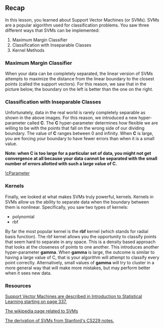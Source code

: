 ## Recap

In this lesson, you learned about Support Vector Machines (or SVMs). SVMs are a popular algorithm used for classification problems. You saw three different ways that SVMs can be implemented:

1. Maximum Margin Classifier
2. Classification with Inseparable Classes
3. Kernel Methods


### Maximum Margin Classifier

When your data can be completely separated, the linear version of SVMs attempts to maximize the distance from the linear boundary to the closest points (called the support vectors). For this reason, we saw that in the picture below, the boundary on the left is better than the one on the right.


### Classification with Inseparable Classes

Unfortunately, data in the real world is rarely completely separable as shown in the above images. For this reason, we introduced a new hyper-parameter called __C__. The __C__ hyper-parameter determines how flexible we are willing to be with the points that fall on the wrong side of our dividing boundary. The value of __C__ ranges between 0 and infinity. When __C__ is large, you are forcing your boundary to have fewer errors than when it is a small value.

__Note: when C is too large for a particular set of data, you might not get convergence at all because your data cannot be separated with the small number of errors allotted with such a large value of C.__

[!cParameter]()


### Kernels
Finally, we looked at what makes SVMs truly powerful, kernels. Kernels in SVMs allow us the ability to separate data when the boundary between them is nonlinear. Specifically, you saw two types of kernels:

- polynomial
- rbf


By far the most popular kernel is the __rbf__ kernel (which stands for radial basis function). The rbf kernel allows you the opportunity to classify points that seem hard to separate in any space. This is a density based approach that looks at the closeness of points to one another. This introduces another hyper-parameter __gamma__. When __gamma__ is large, the outcome is similar to having a large value of C, that is your algorithm will attempt to classify every point correctly. Alternatively, small values of __gamma__ will try to cluster in a more general way that will make more mistakes, but may perform better when it sees new data.

### Resources

[Support Vector Machines are described in Introduction to Statistical Learning starting on page 337.](http://faculty.marshall.usc.edu/gareth-james/)

[The wikipedia page related to SVMs](https://en.wikipedia.org/wiki/Support-vector_machine)

[The derivation of SVMs from Stanford's CS229 notes.]()
